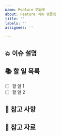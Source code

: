 ```yaml
---
name: Feature 템플릿
about: Feature 이슈 템플릿
title: ''
labels: ''
assignees: ''

---
```


## 💥 이슈 설명

## 📚 할 일 목록
- [ ] 할 일 1
- [ ] 할 일 2

## 👀 참고 사항

## 📑 참고 자료
